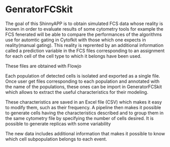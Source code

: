# GenratorFCSkit


The goal of this ShinnyAPP  is to obtain simulated FCS data whose reality is known in order to evaluate results of some cytometry tools for example the
FCS fenerated will be able to compare the performances of the algorithms use for automtic gating in Cytofkit with those which one expects
in reality(manual gating).
This reality is reprented by an additional information called a prediction variable in the FCS files corresponding to an assignment for 
each cell of the cell type to which it belongs have been used.

These files are obtained with Flowjo

Each population of detected cells is isolated and exported as a single file. 
Once user get files corresponding to each population and annotated with the name of the populations, these ones can be import in GeneratorFCSkit
which allows to extract the useful characteristics for their modeling.

These characteristics are saved in an Excel file (CSV) which makes it easy to modify them, such as their frequency. 
A pipeline then makes it possible to generate cells having the characteristics described and to group them 
in the same cytometry file by specifying the number of cells desired. It is possible to generate replicas with some variability

The new data includes additional information that makes it possible to know which cell subpopulation belongs to each event.
